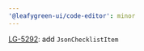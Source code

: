 ```yaml
---
'@leafygreen-ui/code-editor': minor
---
```


[LG-5292](https://jira.mongodb.org/browse/LG-5292): add `JsonChecklistItem`
